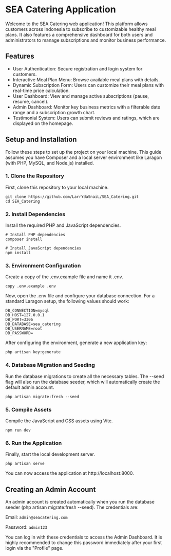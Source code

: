 # SEA Catering Application
Welcome to the SEA Catering web application! This platform allows customers across Indonesia to subscribe to customizable healthy meal plans. It also features a comprehensive dashboard for both users and administrators to manage subscriptions and monitor business performance.

## Features
* User Authentication: Secure registration and login system for customers.
* Interactive Meal Plan Menu: Browse available meal plans with details.
* Dynamic Subscription Form: Users can customize their meal plans with real-time price calculation.
* User Dashboard: View and manage active subscriptions (pause, resume, cancel).
* Admin Dashboard: Monitor key business metrics with a filterable date range and a subscription growth chart.
* Testimonial System: Users can submit reviews and ratings, which are displayed on the homepage.

## Setup and Installation
Follow these steps to set up the project on your local machine. This guide assumes you have Composer and a local server environment like Laragon (with PHP, MySQL, and Node.js) installed.

### 1. Clone the Repository
First, clone this repository to your local machine.

```
git clone https://github.com/LarrYdaSnaiL/SEA_Catering.git
cd SEA_Catering

```

### 2. Install Dependencies
Install the required PHP and JavaScript dependencies.

```
# Install PHP dependencies
composer install

# Install JavaScript dependencies
npm install

```

### 3. Environment Configuration
Create a copy of the .env.example file and name it .env.

```
copy .env.example .env

```

Now, open the .env file and configure your database connection. For a standard Laragon setup, the following values should work:

```
DB_CONNECTION=mysql
DB_HOST=127.0.0.1
DB_PORT=3306
DB_DATABASE=sea_catering
DB_USERNAME=root
DB_PASSWORD=

```

After configuring the environment, generate a new application key:

```
php artisan key:generate

```

### 4. Database Migration and Seeding
Run the database migrations to create all the necessary tables. The --seed flag will also run the database seeder, which will automatically create the default admin account.

```
php artisan migrate:fresh --seed

```

### 5. Compile Assets
Compile the JavaScript and CSS assets using Vite.

```
npm run dev

```
### 6. Run the Application
Finally, start the local development server.

```
php artisan serve

```

You can now access the application at http://localhost:8000.

## Creating an Admin Account
An admin account is created automatically when you run the database seeder (php artisan migrate:fresh --seed). The credentials are:

Email: ``admin@seacatering.com``

Password: ``admin123``

You can log in with these credentials to access the Admin Dashboard. It is highly recommended to change this password immediately after your first login via the "Profile" page.